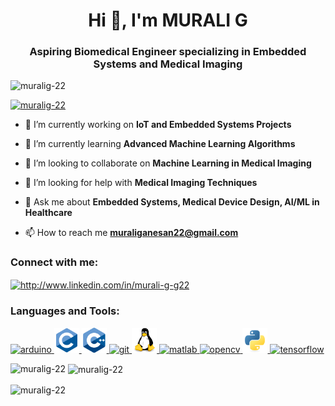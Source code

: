 <h1 align="center">Hi 👋, I'm MURALI G</h1>
<h3 align="center">Aspiring Biomedical Engineer specializing in Embedded Systems and Medical Imaging</h3>

<p align="left"> <img src="https://komarev.com/ghpvc/?username=muralig-22&label=Profile%20views&color=0e75b6&style=flat" alt="muralig-22" /> </p>

<p align="left"> <a href="https://github.com/ryo-ma/github-profile-trophy"><img src="https://github-profile-trophy.vercel.app/?username=muralig-22" alt="muralig-22" /></a> </p>

- 🔭 I’m currently working on **IoT and Embedded Systems Projects**

- 🌱 I’m currently learning **Advanced Machine Learning Algorithms**

- 👯 I’m looking to collaborate on **Machine Learning in Medical Imaging**

- 🤝 I’m looking for help with **Medical Imaging Techniques**

- 💬 Ask me about **Embedded Systems, Medical Device Design, AI/ML in Healthcare**

- 📫 How to reach me **muraliganesan22@gmail.com**

<h3 align="left">Connect with me:</h3>
<p align="left">
<a href="https://linkedin.com/in/http://www.linkedin.com/in/murali-g-g22" target="blank"><img align="center" src="https://raw.githubusercontent.com/rahuldkjain/github-profile-readme-generator/master/src/images/icons/Social/linked-in-alt.svg" alt="http://www.linkedin.com/in/murali-g-g22" height="30" width="40" /></a>
</p>

<h3 align="left">Languages and Tools:</h3>
<p align="left"> <a href="https://www.arduino.cc/" target="_blank" rel="noreferrer"> <img src="https://cdn.worldvectorlogo.com/logos/arduino-1.svg" alt="arduino" width="40" height="40"/> </a> <a href="https://www.cprogramming.com/" target="_blank" rel="noreferrer"> <img src="https://raw.githubusercontent.com/devicons/devicon/master/icons/c/c-original.svg" alt="c" width="40" height="40"/> </a> <a href="https://www.w3schools.com/cpp/" target="_blank" rel="noreferrer"> <img src="https://raw.githubusercontent.com/devicons/devicon/master/icons/cplusplus/cplusplus-original.svg" alt="cplusplus" width="40" height="40"/> </a> <a href="https://git-scm.com/" target="_blank" rel="noreferrer"> <img src="https://www.vectorlogo.zone/logos/git-scm/git-scm-icon.svg" alt="git" width="40" height="40"/> </a> <a href="https://www.linux.org/" target="_blank" rel="noreferrer"> <img src="https://raw.githubusercontent.com/devicons/devicon/master/icons/linux/linux-original.svg" alt="linux" width="40" height="40"/> </a> <a href="https://www.mathworks.com/" target="_blank" rel="noreferrer"> <img src="https://upload.wikimedia.org/wikipedia/commons/2/21/Matlab_Logo.png" alt="matlab" width="40" height="40"/> </a> <a href="https://opencv.org/" target="_blank" rel="noreferrer"> <img src="https://www.vectorlogo.zone/logos/opencv/opencv-icon.svg" alt="opencv" width="40" height="40"/> </a> <a href="https://www.python.org" target="_blank" rel="noreferrer"> <img src="https://raw.githubusercontent.com/devicons/devicon/master/icons/python/python-original.svg" alt="python" width="40" height="40"/> </a> <a href="https://www.tensorflow.org" target="_blank" rel="noreferrer"> <img src="https://www.vectorlogo.zone/logos/tensorflow/tensorflow-icon.svg" alt="tensorflow" width="40" height="40"/> </a> </p>

<p><img align="left" src="https://github-readme-stats.vercel.app/api/top-langs?username=muralig-22&show_icons=true&locale=en&layout=compact" alt="muralig-22" /></p>

<p>&nbsp;<img align="center" src="https://github-readme-stats.vercel.app/api?username=muralig-22&show_icons=true&locale=en" alt="muralig-22" /></p>

<p><img align="center" src="https://github-readme-streak-stats.herokuapp.com/?user=muralig-22&" alt="muralig-22" /></p>
